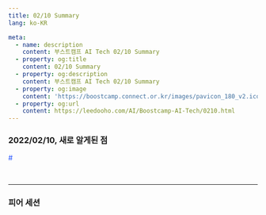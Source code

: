 ```yaml
---
title: 02/10 Summary
lang: ko-KR

meta:
  - name: description
    content: 부스트캠프 AI Tech 02/10 Summary
  - property: og:title
    content: 02/10 Summary
  - property: og:description
    content: 부스트캠프 AI Tech 02/10 Summary
  - property: og:image
    content: 'https://boostcamp.connect.or.kr/images/pavicon_180_v2.ico'
  - property: og:url
    content: https://leedooho.com/AI/Boostcamp-AI-Tech/0210.html
---
```


### 2022/02/10, 새로 알게된 점

<p class="tags">#</p>

<br>

<hr>

### 피어 세션

<br>

<br>

<br>

<style scoped>
.tags { color: #2454ff; }
a { color: #2454ff; }
</style>